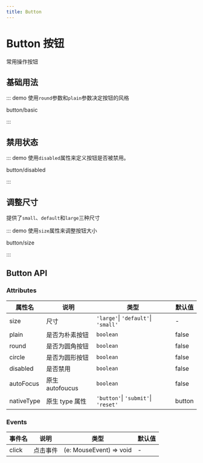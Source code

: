 ```yaml
---
title: Button
---
```


# Button 按钮

常用操作按钮

## 基础用法

::: demo 使用`round`参数和`plain`参数决定按钮的风格

button/basic

:::

## 禁用状态

::: demo 使用`disabled`属性来定义按钮是否被禁用。

button/disabled

:::

## 调整尺寸

提供了`small`、`default`和`large`三种尺寸

::: demo 使用`size`属性来调整按钮大小

button/size

:::

## Button API

### Attributes

| 属性名     | 说明            | 类型                                | 默认值 |
| ---------- | --------------- | ----------------------------------- | ------ |
| size       | 尺寸            | `'large'`\| `'default'`\| `'small'` | -      |
| plain      | 是否为朴素按钮  | `boolean`                           | false  |
| round      | 是否为圆角按钮  | `boolean`                           | false  |
| circle     | 是否为圆形按钮  | `boolean`                           | false  |
| disabled   | 是否禁用        | `boolean`                           | false  |
| autoFocus  | 原生 autofoucus | `boolean`                           | false  |
| nativeType | 原生 type 属性  | `'button'`\| `'submit'`\| `'reset'` | button |

### Events

| 事件名 | 说明     | 类型                    | 默认值 |
| ------ | -------- | ----------------------- | ------ |
| click  | 点击事件 | (e: MouseEvent) => void | -      |
